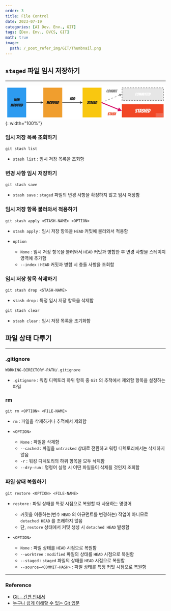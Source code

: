```yaml
---
order: 3
title: File Control
date: 2023-07-19
categories: [AI Dev. Env., GIT]
tags: [Dev. Env., DVCS, GIT]
math: true
image:
  path: /_post_refer_img/GIT/Thumbnail.png
---
```


## `staged` 파일 임시 저장하기
-----

![01](/_post_refer_img/GIT/03-01.jpg){: width="100%"}

### 임시 저장 목록 조회하기

```
git stash list 
```

- `stash list` : 임시 저장 목록을 조회함

### 변경 사항 임시 저장하기

```
git stash save
```

- `stash save` : `staged` 파일의 변경 사항을 확정하지 않고 임시 저장함

### 임시 저장 항목 불러와서 적용하기

```
git stash apply <STASH-NAME> <OPTION>
```
  
- `stash apply` : 임시 저장 항목을 `HEAD` 커밋에 불러와서 적용함

- `option`
    - `None` : 임시 저장 항목을 불러와서 `HEAD` 커밋과 병합한 후 변경 사항을 스테이지 영역에 추가함
    - `--index` : `HEAD` 커밋과 병합 시 충돌 사항을 조회함

### 임시 저장 항목 삭제하기

```
git stash drop <STASH-NAME>
```

- `stash drop` : 특정 임시 저장 항목을 삭제함

```
git stash clear
```

- `stash clear` : 임시 저장 목록을 초기화함

## 파일 상태 다루기
-----

### .gitignore

```
WORKING-DIRECTORY-PATH/.gitignore
```

- `.gitignore` : 워킹 디렉토리 하위 항목 중 `Git` 의 추적에서 제외할 항목을 설정하는 파일

### rm

```
git rm <OPTION> <FILE-NAME>
```

- `rm` : 파일을 삭제하거나 추적에서 제외함

- `<OPTION>`
  - `None` : 파일을 삭제함
  - `--cached` : 파일을 `untracked` 상태로 전환하고 워킹 디렉토리에서는 삭제하지 않음
  - `-r` : 워킹 디렉토리의 하위 항목을 모두 삭제함
  - `--dry-run` : 명령어 실행 시 어떤 파일들이 삭제될 것인지 조회함

### 파일 상태 복원하기

```
git restore <OPTION> <FILE-NAME>
```

- `restore` : 파일 상태를 특정 시점으로 복원할 때 사용하는 명령어
  - 커밋을 이동하는(변수 `HEAD` 의 아규먼트를 변경하는) 작업이 아니므로 `detached HEAD` 를 초래하지 않음
  - 단, `restore` 상태에서 커밋 생성 시 `detached HEAD` 발생함

- `<OPTION>`
  - `None` : 파일 상태를 `HEAD` 시점으로 복원함
  - `--worktree` : `modified` 파일의 상태를 `HEAD` 시점으로 복원함
  - `--staged` : `staged` 파일의 상태를 `HEAD` 시점으로 복원함
  - `--source=<COMMIT-HASH>` : 파일 상태를 특정 커밋 시점으로 복원함

-----

### Reference

- [Git - 간편 안내서](https://rogerdudler.github.io/git-guide/index.ko.html)
- [누구나 쉽게 이해할 수 있는 Git 입문](https://backlog.com/git-tutorial/kr/)